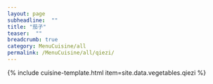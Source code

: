 ```yaml
---
layout: page
subheadline:  ""
title: "茄子" 
teaser:  "" 
breadcrumb: true
category: MenuCuisine/all
permalink: /MenuCuisine/all/qiezi/
---
```


{% include cuisine-template.html item=site.data.vegetables.qiezi %}
